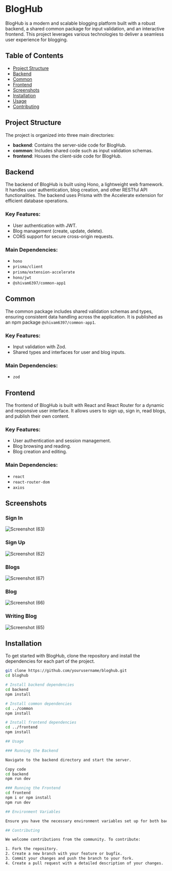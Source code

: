 # BlogHub

BlogHub is a modern and scalable blogging platform built with a robust backend, a shared common package for input validation, and an interactive frontend. This project leverages various technologies to deliver a seamless user experience for blogging.

## Table of Contents
- [Project Structure](#project-structure)
- [Backend](#backend)
- [Common](#common)
- [Frontend](#frontend)
- [Screenshots](#screenshots)
- [Installation](#installation)
- [Usage](#usage)
- [Contributing](#contributing)

## Project Structure

The project is organized into three main directories:

- **backend**: Contains the server-side code for BlogHub.
- **common**: Includes shared code such as input validation schemas.
- **frontend**: Houses the client-side code for BlogHub.

## Backend

The backend of BlogHub is built using Hono, a lightweight web framework. It handles user authentication, blog creation, and other RESTful API functionalities. The backend uses Prisma with the Accelerate extension for efficient database operations.

### Key Features:
- User authentication with JWT.
- Blog management (create, update, delete).
- CORS support for secure cross-origin requests.

### Main Dependencies:
- `hono`
- `prisma/client`
- `prisma/extension-accelerate`
- `hono/jwt`
- `@shivam6397/common-app1`

## Common

The common package includes shared validation schemas and types, ensuring consistent data handling across the application. It is published as an npm package `@shivam6397/common-app1`.

### Key Features:
- Input validation with Zod.
- Shared types and interfaces for user and blog inputs.

### Main Dependencies:
- `zod`

## Frontend

The frontend of BlogHub is built with React and React Router for a dynamic and responsive user interface. It allows users to sign up, sign in, read blogs, and publish their own content.

### Key Features:
- User authentication and session management.
- Blog browsing and reading.
- Blog creation and editing.

### Main Dependencies:
- `react`
- `react-router-dom`
- `axios`

## Screenshots

### Sign In
![Screenshot (63)](https://github.com/ShivamRawat6397/BlogHub/assets/85786765/9d023cc1-86c7-4e74-be11-96bfb62aa2a7)


### Sign Up
![Screenshot (62)](https://github.com/ShivamRawat6397/BlogHub/assets/85786765/bac6692a-2288-4fe4-88f0-ed7833f478c4)


### Blogs
![Screenshot (67)](https://github.com/ShivamRawat6397/BlogHub/assets/85786765/e3c2892b-4012-48e6-ba31-cd9b9c8fab5c)


### Blog
![Screenshot (66)](https://github.com/ShivamRawat6397/BlogHub/assets/85786765/b46ff6f9-2acc-4aad-84b9-07d4fa83d613)


### Writing Blog
![Screenshot (65)](https://github.com/ShivamRawat6397/BlogHub/assets/85786765/d56f5683-938d-4249-b1b0-99cb7fa592b7)


## Installation

To get started with BlogHub, clone the repository and install the dependencies for each part of the project.

```sh
git clone https://github.com/yourusername/bloghub.git
cd bloghub

# Install backend dependencies
cd backend
npm install

# Install common dependencies
cd ../common
npm install

# Install frontend dependencies
cd ../frontend
npm install

## Usage

### Running the Backend

Navigate to the backend directory and start the server.

Copy code
cd backend
npm run dev

### Running the Frontend
cd frontend
npm i or npm install
npm run dev

## Environment Variables

Ensure you have the necessary environment variables set up for both backend and frontend. Refer to `.env.example` files in respective directories for required configurations.

## Contributing

We welcome contributions from the community. To contribute:

1. Fork the repository.
2. Create a new branch with your feature or bugfix.
3. Commit your changes and push the branch to your fork.
4. Create a pull request with a detailed description of your changes.
